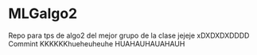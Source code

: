 # MLGalgo2
Repo para tps de algo2 del mejor grupo de la clase jejeje xDXDXDXDDDD
Commint KKKKKKhueheuheuhe HUAHAUHAUAHAUH
